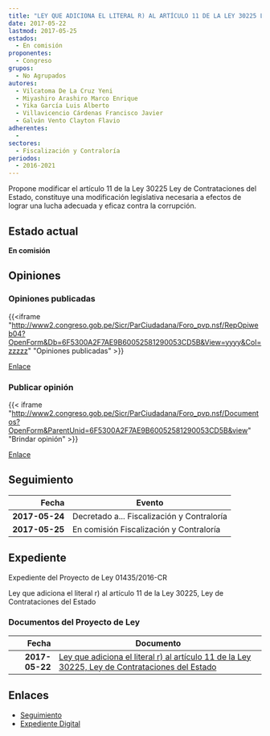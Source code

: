 ```yaml
---
title: "LEY QUE ADICIONA EL LITERAL R) AL ARTÍCULO 11 DE LA LEY 30225 LEY DE CONTRATACIONES DEL ESTADO"
date: 2017-05-22
lastmod: 2017-05-25
estados: 
  - En comisión
proponentes: 
  - Congreso
grupos: 
  - No Agrupados
autores: 
  - Vilcatoma De La Cruz Yeni
  - Miyashiro Arashiro Marco Enrique
  - Yika García Luis Alberto
  - Villavicencio Cárdenas Francisco Javier
  - Galván Vento Clayton Flavio
adherentes: 
  - 
sectores: 
  - Fiscalización y Contraloría
periodos: 
  - 2016-2021
---
```


Propone modificar el artículo 11 de la Ley 30225 Ley de Contrataciones del Estado, constituye una modificación legislativa necesaria a efectos de lograr una lucha adecuada y eficaz contra la corrupción.


## Estado actual

**En comisión**

## Opiniones

### Opiniones publicadas

{{<iframe "http://www2.congreso.gob.pe/Sicr/ParCiudadana/Foro_pvp.nsf/RepOpiweb04?OpenForm&Db=6F5300A2F7AE9B60052581290053CD5B&View=yyyy&Col=zzzzz" "Opiniones publicadas" >}}

[Enlace](http://www2.congreso.gob.pe/Sicr/ParCiudadana/Foro_pvp.nsf/RepOpiweb04?OpenForm&Db=6F5300A2F7AE9B60052581290053CD5B&View=yyyy&Col=zzzzz)
### Publicar opinión

{{< iframe "http://www2.congreso.gob.pe/Sicr/ParCiudadana/Foro_pvp.nsf/Documentos?OpenForm&ParentUnid=6F5300A2F7AE9B60052581290053CD5B&view" "Brindar opinión" >}}

[Enlace](http://www2.congreso.gob.pe/Sicr/ParCiudadana/Foro_pvp.nsf/Documentos?OpenForm&ParentUnid=6F5300A2F7AE9B60052581290053CD5B&view)

## Seguimiento

| Fecha | Evento |
|------:|--------|
| **2017-05-24** | Decretado a... Fiscalización y Contraloría|
| **2017-05-25** | En comisión Fiscalización y Contraloría|


## Expediente

Expediente del Proyecto de Ley 01435/2016-CR

Ley que adiciona el literal r) al artículo 11 de la Ley 30225, Ley de Contrataciones del Estado


### Documentos del Proyecto de Ley

| Fecha | Documento |
|------:|--------|
| **2017-05-22** | [Ley que adiciona el literal r) al artículo 11 de la Ley 30225, Ley de Contrataciones del Estado](http://www.leyes.congreso.gob.pe/Documentos/2016_2021/Proyectos_de_Ley_y_de_Resoluciones_Legislativas/PL0143520170522.PDF) |

## Enlaces 

- [Seguimiento](http://www2.congreso.gob.pe/Sicr/TraDocEstProc/CLProLey2016.nsf/f7fff46988ca05b1052578e100829cc7/f47871d474f3dacd05258128007fd792?OpenDocument)
- [Expediente Digital](http://www2.congreso.gob.pehttp://www2.congreso.gob.pe/Sicr/TraDocEstProc/CLProLey2016.nsf/f7fff46988ca05b1052578e100829cc7/f47871d474f3dacd05258128007fd792?OpenDocument&Click=05257FB7005EB655.eb71d0cf91d8294e05256cdf006b5706/$Body/0.1C6C)
